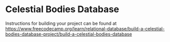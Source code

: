 # Celestial Bodies Database

Instructions for building your project can be found at https://www.freecodecamp.org/learn/relational-database/build-a-celestial-bodies-database-project/build-a-celestial-bodies-database
